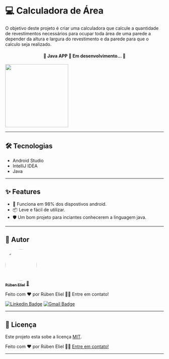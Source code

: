 # 💻 Calculadora de Área

<p>
    O objetivo deste projeto é criar uma calculadora que calcule a quantidade de revestimentos
necessários para ocupar toda área de uma parede a depender da altura e largura do revestimento
e da parede para que o calculo seja realizado.
</p>

<h4 align="center">
	🚧  Java APP  🚀 Em desenvolvimento...  🚧
</h4>


<img src = "https://lh3.googleusercontent.com/vZfZZuQ4RKb8wgQy7ab3GIhT87tCqynup98FDBZp9DtnjS6McTY57nCkCeWaoP11aAN5Zb4v29z1hnUj3efr5fsC_LscRCfh1q7dkIUwHm_i7e397NFFfQm9P13ZwAXXHz3jv--BRQ_pqeOtye8jsKXV_KI4aYTl64Ja5HgZFfdORhQRwGdkQHoK6zpk5hBvUvWMQ3IAHlAFvjrv5YCJBajv5jrdQsI-DkhgvxqVUrTa9EoCVUXfWAvXYpU2sduHwiCy88u-MvJ3a_NzG78QD6VME-nsmEOEBHJzNtdEpVSym8Z5cEnakmsy88hsY9uMEhfuaICt9gA7E81ixZd_z1oL1nCZWPYEMKIV9hMdbnUyOZ-aYBpWy2O8_5Yt5uh-x_DGBUp6fTEvFyt15ybpE-AzsjvlX8H397kCD7hdFeZcNcFMtq_Jlmv5SQFgl40StWsuTub1JBE6fyHHzbHZvtT0EpIiXVitAzpqNREnRpqNUB3KZ0BLcFZMNugFFkKSueAu6b_cCqPmu3tmPTlmvcQ1Uw3N2Xvw9BVZkDXgV0mkaHrVBUyU78uZm2qy2at03cpwSo2_llQf76tsrej4lo6e1c8i4kdudQr0Ncg5ZxTVz5wclgOVz7SEWFYiDP3TcpvrwxxFCqfV3ZPoOoyQ9ktDrnd1YG7s8mOoinQyxp9NEFlZ5BiefORiP1zjEBJk8-RYfCy2EL80ahXO5xa8b9Vsfmy9KcKm0UxkY-Q6e_BfXLNcwD4dzshLMrWZ9VXXAMx_KFC4qXlfMh2DW1ggRj09M4DuZEKjqdco3QNHiIxfZuDmi2xq83HccwyWrf0_Q8XNWlQBYUhAJNdcPRQ2rYJI1LFYHkh4wLJvOEOR_x9dwhZWd-x4RNjF13_8JVyFuM6cf4x2jUs6aWpKHkQH5cUugvfnjSXxUVashhondjSMt9GtDQ=w437-h970-s-no?authuser=0" width="200px">

---

## 🛠 Tecnologias

- Android Studio
- IntelliJ IDEA
- Java

---

## ✨ Features

- 🌈 Funciona em 98% dos dispostivos android.
- 📦 Leve e fácil de utilizar.
- 🛡 Um bom projeto para inciantes conhecerem a linguagem java.

---



## 🦸 Autor

<a href="https://my-portfolio-rubensouza.vercel.app">
 <img style="border-radius: 50%;" src="https://avatars.githubusercontent.com/u/94180428?s=400&u=d983df45caa667f9edb048133d3e5b1b5415f78d&v=4" width="100px;" alt=""/>
 <br />
 <sub><b>Rúben Eliel</b></sub></a> <a href="https://my-portfolio-rubensouza.vercel.app">🚀</a>

Feito com ❤️ por Rúben Eliel 👋🏽 Entre em contato!

[![Linkedin Badge](https://img.shields.io/badge/-Rúben-blue?style=flat-square&logo=Linkedin&logoColor=white&link=https://www.linkedin.com/in/rúben-eliel-oliveira-souza-272b68159/)](https://www.linkedin.com/in/rúben-eliel-oliveira-souza-272b68159/)
[![Gmail Badge](https://img.shields.io/badge/-rubem.eliel2012@gmail.com-c14438?style=flat-square&logo=Gmail&logoColor=white&link=mailto:rubem.eliel2012@gmail.com)](mailto:rubem.eliel2012@gmail.com)

---

## 📝 Licença

Este projeto esta sobe a licença [MIT](./LICENSE).

Feito com ❤️ por Rúben Eliel 👋🏽 [Entre em contato!](https://www.linkedin.com/in/rúben-eliel-oliveira-souza-272b68159/)

---
